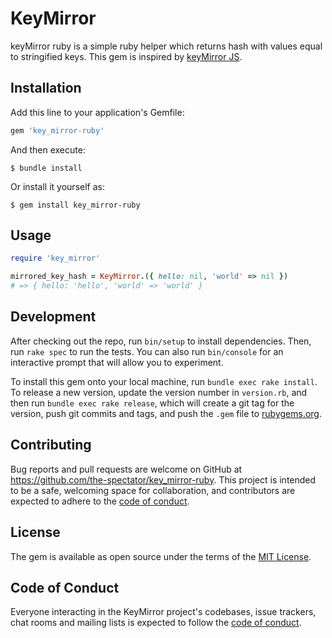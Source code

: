 # KeyMirror

keyMirror ruby is a simple ruby helper which returns hash with values equal to stringified keys.
This gem is inspired by [keyMirror JS](https://github.com/STRML/keyMirror).

## Installation

Add this line to your application's Gemfile:

```ruby
gem 'key_mirror-ruby'
```

And then execute:

    $ bundle install

Or install it yourself as:

    $ gem install key_mirror-ruby

## Usage

```ruby
require 'key_mirror'

mirrored_key_hash = KeyMirror.({ hello: nil, 'world' => nil })
# => { hello: 'hello', 'world' => 'world' }
```

## Development

After checking out the repo, run `bin/setup` to install dependencies. Then, run `rake spec` to run the tests. You can also run `bin/console` for an interactive prompt that will allow you to experiment.

To install this gem onto your local machine, run `bundle exec rake install`. To release a new version, update the version number in `version.rb`, and then run `bundle exec rake release`, which will create a git tag for the version, push git commits and tags, and push the `.gem` file to [rubygems.org](https://rubygems.org).

## Contributing

Bug reports and pull requests are welcome on GitHub at https://github.com/the-spectator/key_mirror-ruby. This project is intended to be a safe, welcoming space for collaboration, and contributors are expected to adhere to the [code of conduct](https://github.com/the-spectator/key_mirror-ruby/blob/master/CODE_OF_CONDUCT.md).


## License

The gem is available as open source under the terms of the [MIT License](https://opensource.org/licenses/MIT).

## Code of Conduct

Everyone interacting in the KeyMirror project's codebases, issue trackers, chat rooms and mailing lists is expected to follow the [code of conduct](https://github.com/[USERNAME]/key_mirror/blob/master/CODE_OF_CONDUCT.md).
